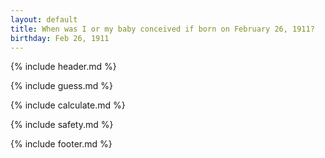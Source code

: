 ```yaml
---
layout: default
title: When was I or my baby conceived if born on February 26, 1911?
birthday: Feb 26, 1911
---
```


{% include header.md %}

{% include guess.md %}

{% include calculate.md %}

{% include safety.md %}

{% include footer.md %}



